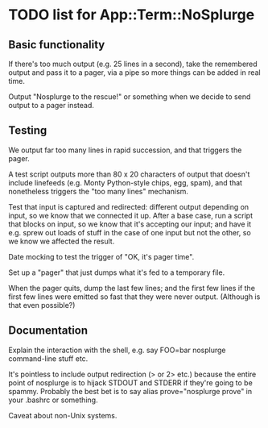 # TODO list for App::Term::NoSplurge

## Basic functionality

If there's too much output (e.g. 25 lines in a second), take the remembered
output and pass it to a pager, via a pipe so more things can be added in real
time.

Output "Nosplurge to the rescue!" or something when we decide to send output
to a pager instead.

## Testing

We output far too many lines in rapid succession, and that triggers the
pager.

A test script outputs more than 80 x 20 characters of output that doesn't include linefeeds (e.g. Monty Python-style chips, egg, spam), and that nonetheless triggers the "too many lines" mechanism.

Test that input is captured and redirected: different output depending on
input, so we know that we connected it up. After a base case, run a script that
blocks on input, so we know that it's accepting our input; and have it e.g.
sprew out loads of stuff in the case of one input but not the other,
so we know we affected the result.

Date mocking to test the trigger of "OK, it's pager time".

Set up a "pager" that just dumps what it's fed to a temporary file.

When the pager quits, dump the last few lines; and the first few lines if
the first few lines were emitted so fast that they were never output.
(Although is that even possible?)

## Documentation

Explain the interaction with the shell, e.g. say FOO=bar nosplurge command-line
stuff etc. 

It's pointless to include output redirection (> or 2> etc.) because the entire
point of nosplurge is to hijack STDOUT and STDERR if they're going to be
spammy. Probably the best bet is to say alias prove="nosplurge prove" in your
.bashrc or something.

Caveat about non-Unix systems.

